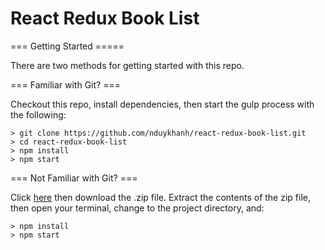 # React Redux Book List

=== Getting Started =====

There are two methods for getting started with this repo.

=== Familiar with Git? ===

Checkout this repo, install dependencies, then start the gulp process with the following:

```
> git clone https://github.com/nduykhanh/react-redux-book-list.git
> cd react-redux-book-list
> npm install
> npm start
```

=== Not Familiar with Git? ===

Click [here](https://github.com/nduykhanh/react-redux-book-list/releases) then download the .zip file.  Extract the contents of the zip file, then open your terminal, change to the project directory, and:

```
> npm install
> npm start
```
